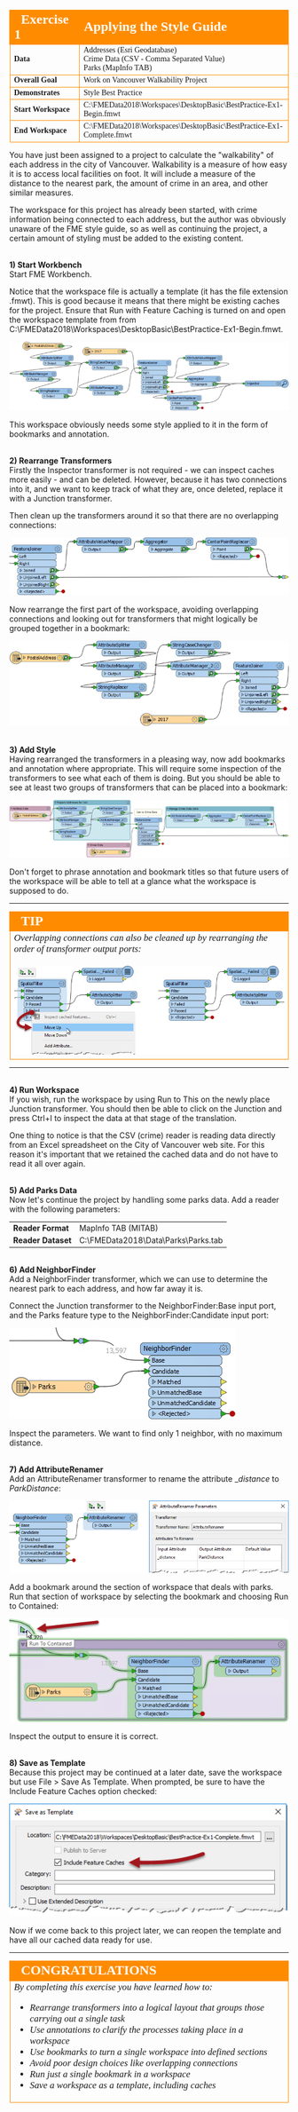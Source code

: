 <!--Exercise Section-->


<table style="border-spacing: 0px;border-collapse: collapse;font-family:serif">
<tr>
<td width=25% style="vertical-align:middle;background-color:darkorange;border: 2px solid darkorange">
<i class="fa fa-cogs fa-lg fa-pull-left fa-fw" style="color:white;padding-right: 12px;vertical-align:text-top"></i>
<span style="color:white;font-size:x-large;font-weight: bold">Exercise 1</span>
</td>
<td style="border: 2px solid darkorange;background-color:darkorange;color:white">
<span style="color:white;font-size:x-large;font-weight: bold">Applying the Style Guide</span>
</td>
</tr>

<tr>
<td style="border: 1px solid darkorange; font-weight: bold">Data</td>
<td style="border: 1px solid darkorange">Addresses (Esri Geodatabase)<br>Crime Data (CSV - Comma Separated Value)<br>Parks (MapInfo TAB)</td>
</tr>

<tr>
<td style="border: 1px solid darkorange; font-weight: bold">Overall Goal</td>
<td style="border: 1px solid darkorange">Work on Vancouver Walkability Project</td>
</tr>

<tr>
<td style="border: 1px solid darkorange; font-weight: bold">Demonstrates</td>
<td style="border: 1px solid darkorange">Style Best Practice</td>
</tr>

<tr>
<td style="border: 1px solid darkorange; font-weight: bold">Start Workspace</td>
<td style="border: 1px solid darkorange">C:\FMEData2018\Workspaces\DesktopBasic\BestPractice-Ex1-Begin.fmwt</td>
</tr>

<tr>
<td style="border: 1px solid darkorange; font-weight: bold">End Workspace</td>
<td style="border: 1px solid darkorange">C:\FMEData2018\Workspaces\DesktopBasic\BestPractice-Ex1-Complete.fmwt</td>
</tr>

</table>

You have just been assigned to a project to calculate the "walkability" of each address in the city of Vancouver. Walkability is a measure of how easy it is to access local facilities on foot. It will include a measure of the distance to the nearest park, the amount of crime in an area, and other similar measures. 

The workspace for this project has already been started, with crime information being connected to each address, but the author was obviously unaware of the FME style guide, so as well as continuing the project, a certain amount of styling must be added to the existing content.


<br>**1) Start Workbench**
<br>Start FME Workbench. 

Notice that the workspace file is actually a template (it has the file extension .fmwt). This is good because it means that there might be existing caches for the project. Ensure that Run with Feature Caching is turned on and open the workspace template from from C:\FMEData2018\Workspaces\DesktopBasic\BestPractice-Ex1-Begin.fmwt.

![](./Images/Img5.200.Ex1.UnstyledWorkspace.png)

This workspace obviously needs some style applied to it in the form of bookmarks and annotation.


<br>**2) Rearrange Transformers**
<br>Firstly the Inspector transformer is not required - we can inspect caches more easily - and can be deleted. However, because it has two connections into it, and we want to keep track of what they are, once deleted, replace it with a Junction transformer.

Then clean up the transformers around it so that there are no overlapping connections:

![](./Images/Img5.201.Ex1.JunctionNotInspector.png)

Now rearrange the first part of the workspace, avoiding overlapping connections and looking out for transformers that might logically be grouped together in a bookmark:

![](./Images/Img5.202.Ex1.RearrangedFirstPart.png)


<br>**3) Add Style**
<br>Having rearranged the transformers in a pleasing way, now add bookmarks and annotation where appropriate.  This will require some inspection of the transformers to see what each of them is doing. But you should be able to see at least two groups of transformers that can be placed into a bookmark:

![](./Images/Img5.203.Ex1.StyledWorkspace.png)

Don't forget to phrase annotation and bookmark titles so that future users of the workspace will be able to tell at a glance what the workspace is supposed to do. 

---

<!--Tip Section--> 

<table style="border-spacing: 0px">
<tr>
<td style="vertical-align:middle;background-color:darkorange;border: 2px solid darkorange">
<i class="fa fa-info-circle fa-lg fa-pull-left fa-fw" style="color:white;padding-right: 12px;vertical-align:text-top"></i>
<span style="color:white;font-size:x-large;font-weight: bold;font-family:serif">TIP</span>
</td>
</tr>

<tr>
<td style="border: 1px solid darkorange">
<span style="font-family:serif; font-style:italic; font-size:larger">
Overlapping connections can also be cleaned up by rearranging the order of transformer output ports:
<br><br><img src="./Images/Img5.204.Ex1.ReorderPorts.png">
</span>
</td>
</tr>
</table>

---

<br>**4) Run Workspace**
<br>If you wish, run the workspace by using Run to This on the newly place Junction transformer. You should then be able to click on the Junction and press Ctrl+I to inspect the data at that stage of the translation.

One thing to notice is that the CSV (crime) reader is reading data directly from an Excel spreadsheet on the City of Vancouver web site. For this reason it's important that we retained the cached data and do not have to read it all over again. 


<br>**5) Add Parks Data**
<br>Now let's continue the project by handling some parks data. Add a reader with the following parameters:

<table style="border: 0px">

<tr>
<td style="font-weight: bold">Reader Format</td>
<td style="">MapInfo TAB (MITAB)</td>
</tr>

<tr>
<td style="font-weight: bold">Reader Dataset</td>
<td style="">C:\FMEData2018\Data\Parks\Parks.tab</td>
</tr>

</table>


<br>**6) Add NeighborFinder**
<br>Add a NeighborFinder transformer, which we can use to determine the nearest park to each address, and how far away it is.

Connect the Junction transformer to the NeighborFinder:Base input port, and the Parks feature type to the NeighborFinder:Candidate input port:

![](./Images/Img5.205.Ex1.NeighborFinderOnCanvas.png)

Inspect the parameters. We want to find only 1 neighbor, with no maximum distance.


<br>**7) Add AttributeRenamer**
<br>Add an AttributeRenamer transformer to rename the attribute _*distance* to *ParkDistance*:

![](./Images/Img5.206.Ex1.AttributeRenamer.png)

Add a bookmark around the section of workspace that deals with parks. Run that section of workspace by selecting the bookmark and choosing Run to Contained:

![](./Images/Img5.207.Ex1.RunToContained.png)

Inspect the output to ensure it is correct.


<br>**8) Save as Template**
<br>Because this project may be continued at a later date, save the workspace but use File &gt; Save As Template. When prompted, be sure to have the Include Feature Caches option checked:

![](./Images/Img5.208.Ex1.SaveCaches.png)

Now if we come back to this project later, we can reopen the template and have all our cached data ready for use.

---

<!--Exercise Congratulations Section--> 

<table style="border-spacing: 0px">
<tr>
<td style="vertical-align:middle;background-color:darkorange;border: 2px solid darkorange">
<i class="fa fa-thumbs-o-up fa-lg fa-pull-left fa-fw" style="color:white;padding-right: 12px;vertical-align:text-top"></i>
<span style="color:white;font-size:x-large;font-weight: bold;font-family:serif">CONGRATULATIONS</span>
</td>
</tr>

<tr>
<td style="border: 1px solid darkorange">
<span style="font-family:serif; font-style:italic; font-size:larger">
By completing this exercise you have learned how to:
<br>
<ul><li>Rearrange transformers into a logical layout that groups those carrying out a single task</li>
<li>Use annotations to clarify the processes taking place in a workspace</li>
<li>Use bookmarks to turn a single workspace into defined sections</li>
<li>Avoid poor design choices like overlapping connections</li>
<li>Run just a single bookmark in a workspace</li>
<li>Save a workspace as a template, including caches</li></ul>
</span>
</td>
</tr>
</table>
